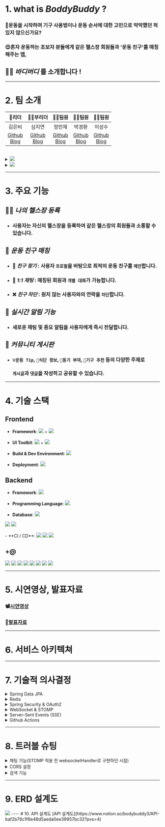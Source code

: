 # 1. what is *BoddyBuddy* ?
### 🥲운동을 시작하며 기구 사용법이나 운동 순서에 대한 고민으로 막막했던 적 있지 않으신가요?
### 😍혼자 운동하는 초보자 분들에게 같은 헬스장 회원들과 '운동 친구'를 매칭해주는 앱,

## 💪🏻 ***바디버디*** 를 소개합니다 !

---
# 2. 팀 소개
|                      👑리더                      |                     🧚‍♀️부리더                      |                          👨‍💻팀원                          |                         👨‍💻팀원                          |                        👨‍💻팀원                        |
|:----------------------------------------------:|:-----------------------------------------------------:|:----------------------------------------------------:|:---------------------------------------------------:|:------------------------------------------------:|
|                      김은비                       |                          심지연                          |                         정민재                          |                         박경환                         |                        이성수                       |
| [Github](https://github.com/eunb1)<br>[Blog]() | [Github](https://github.com/SIMJIYEON93)<br>[Blog]( ) | [Github](https://github.com/hohominjae)<br>[Blog]( ) | [Github](https://github.com/endrmseha)<br>[Blog]( ) | [Github](https://github.com/lss6181)<br>[Blog](https://velog.io/@lss6181) |
<br>
<details>
<summary> <img src="https://img.shields.io/badge/Git Convention-F05032?style=flat&logo=git&logoColor=white"/></summary>

- ### `main` 브랜치에서 직접 `commit` 또는 `push` 하지 않습니다.
- ### `Pull Request`는 2명 이상의 `Approve` 가 있을 때 머지 가능합니다.
- ### ❗️`PR`을 작성하기 전 본인이 작성한 코드가 올바르게 작동하는지 반드시 확인해주세요 ❗️
- ### git `branch` 네이밍 규칙
  - #### `main` 브랜치 
    - 사용자에게 배포 가능한 상태만을 관리합니다.
  - #### `develop` 브랜치 (Default 브랜치) 
    - 기능 개발을 위한 브랜치들을 병합하기 위해 사용합니다. 
    - 모든 기능이 추가되고 버그가 수정되어 배포 가능한 안정적인 상태라면 `develop` 브랜치를 `main` 브랜치에 병합합니다.
  - #### `feature` 브랜치
    - 새로운 기능 개발 및 버그 수정이 필요할 때마다 develop 브랜치로부터 분기합니다. 개발이 완료되면 develop 브랜치에 병합하여 다른 사람들과 공유합니다.
    - `feature/{이슈 번호}-{기능 요약}` 형식으로 브랜치 이름을 작성합니다.
    - 기능요약 부분을 작성할때 띄어쓰기는 `-`를 이용하여 작성합니다. 예시) `feature/3-user-login`
- ### Commit Message 규칙
  - `태그: 제목`의 형태이며, `:`뒤에만 `space`가 있음에 유의합니다.
    ```jsx
    feat: 새로운 기능 추가
    fix: 버그 수정
    docs: 문서 수정
    style: 코드 포맷팅, 세미콜론 누락, 코드 변경이 없는 경우
    refactor: 코드 리팩토링
    test: 테스트 코드, 리팩토링 테스트 코드 추가
    chore: 빌드 업무 수정, 패키지 매니저 수정

    예시) feat: 회원 가입 기능 구현
    ```
</details>

<details>
<summary> <img src="https://img.shields.io/badge/Coding Convention-C71D23?style=flat&logo=&logoColor=white"/></summary>

- ### [네이버 캠퍼스 핵데이 Java 코딩 컨벤션](https://naver.github.io/hackday-conventions-java/)을 준수합니다.
- ### 가독성을 높이기 위해 `코드 포맷팅`은 습관처럼 해주세요!
  - `Intellij` 단축키로 자동 정렬이 가능합니다.
  - 윈도우 `Ctrl+Alt+L` / 맥 `Cmd+Alt+L`
  - `Tab size : 2`, `Indent : 4`로 설정합니다.
</details>

---

# 3. 주요 기능

## 🏋️‍♀ *나의 헬스장 등록*
- ### 사용자는 자신의 헬스장을 등록하여 같은 헬스장의 회원들과 소통할 수 있습니다.

## 👥 *운동 친구 매칭*
- ### 🔎 *친구 찾기* : 사용자 `프로필`을 바탕으로 최적의 운동 친구를 `제안`합니다.
- ### 💬 *1:1 채팅* : 매칭된 회원과 `개별 대화`가 가능합니다.
- ### ❌ *친구 차단* : 원치 않는 사용자와의 연락을 `차단`합니다.

## 📢 *실시간 알림 기능*
- ### 새로운 채팅 및 중요 알림을 사용자에게 즉시 전달합니다.

## 📝 *커뮤니티 게시판*
- ### `💡운동 Tip`, `📰식단 정보`, `💪동기 부여`, `🦾기구 추천` 등의 다양한 주제로 <br><br>`게시글`과 `댓글`을 작성하고 공유할 수 있습니다.
---

# 4. 기술 스택
## Frontend

- **Framework**: <img src="https://img.shields.io/badge/Vue.js-4FC08D?style=flat&logo=vue.js&logoColor=white"> +
  <img src="https://img.shields.io/badge/HTML-E34F26?style=flat&logo=html5&logoColor=white">
  <br><br>
- **UI Toolkit**: <img src="https://img.shields.io/badge/Tailwind CSS-06B6D4?style=flat&logo=tailwindcss&logoColor=white"> +
  <img src="https://img.shields.io/badge/CSS-1572B6?style=flat&logo=css3&logoColor=white">
  <br><br>
- **Build & Dev Environment**: <img src="https://img.shields.io/badge/Vite-646CFF?style=flat&logo=vite&logoColor=white">
  <br><br>
- **Deployment**: <img src="https://img.shields.io/badge/Vercel-000000?style=flat&logo=vercel&logoColor=white">


## Backend

- **Framework**: <img src="https://img.shields.io/badge/Spring_Boot 3.1.2-6DB33F?style=flat&logo=springboot&logoColor=white"/>
  <br><br>
- **Programming Language**: <img src="https://img.shields.io/badge/Java 17-007396?style=flat"/>
  <br><br>
- **Database**: <img src="https://img.shields.io/badge/MySQL-4479A1?style=flat&logo=mysql&logoColor=white"/>
<img src="https://img.shields.io/badge/Redis-DC382D?style=flat&logo=redis&logoColor=white"/>
<img src="https://img.shields.io/badge/AWS RDS-527FFF?style=flat&logo=amazonrds&logoColor=white"/>
  <br><br>
- **CI / CD**: <img src="https://img.shields.io/badge/GitHub Actions-2088FF?style=flat&logo=githubactions&logoColor=white"/>
  <img src="https://img.shields.io/badge/Amazon_EC2-FF9900?style=flat&logo=amazonec2&logoColor=white"/>
  <img src="https://img.shields.io/badge/Amazon_S3-569A31?style=flat&logo=amazons3&logoColor=white"/>

## +@
<img src="https://img.shields.io/badge/Spring_Security-6DB33F?style=flat&logo=springsecurity&logoColor=white"/>
<img src="https://img.shields.io/badge/Spring_Data_JPA-6DB33F?style=flat">
<img src="https://img.shields.io/badge/WebSocket-CD9834?style=flat"/>
<img src="https://img.shields.io/badge/STOMP-E6E6E6?style=flat&logo=&logoColor=white"/>
<img src="https://img.shields.io/badge/JWT-A9225C?style=flat">
<img src="https://img.shields.io/badge/Gradle-02303A?style=flat&logo=gradle&logoColor=white"/>
<img src="https://img.shields.io/badge/Hibernate-59666C?style=flat&logo=Hibernate&logoColor=white"/>
<img src="https://img.shields.io/badge/Postman-FF6C37?style=flat&logo=Postman&logoColor=white"/>


---

# 5. 시연영상, 발표자료
### 📽️[시연영상](https://www.youtube.com/watch?v=4pf3NvqKD1w)
### 📜[발표자료](https://www.notion.so/bodybuddy3/881c232533fb431a839652a9fae5670a?pvs=4)

---

# 6. 서비스 아키텍쳐

---
# 7. 기술적 의사결정

<details>
<summary>Spring Data JPA</summary>

### 💡 데이터 액세스 레이어 구축을 위한 주요 고려 사항은 **코드의 간결성**과 **유지보수성** 이었습니다.
- #### 👍 **코드의 간결성**
  - `Repository interface`를 통해 복잡한 `query`도 직관적으로 표현할 수 있습니다.
- #### 👍 **`Query` 최적화**
  - `JPA`가 쿼리의 성능을 내부적으로 **최적화** 합니다.
- #### 👍 **코드 `중복` 최소화**
  - `기본 CRUD 메소드를 제공`하여 반복되는 코드의 작성을 줄입니다.
- #### 👍 **데이터베이스 `중립성`**
  - 다양한 데이터베이스 전환 시 구현 로직 변경 없이 호환성을 유지합니다.
</details>

<details>
<summary>Redis</summary>

### 💡 **JWT** 를 이용한 인증에서 토큰의 유효성과 관리 문제를 해결하기 위해 `Redis`를 선택했습니다.
- #### 👍 **빠른 응답 시간**
  - `인메모리` 특성으로 **빠른 데이터 액세스**가 가능합니다.
- #### 👍 **`휘발성` 데이터 관리**
  - `TTL` 기능을 이용해 `토큰의 생명 주기`를 효율적으로 관리합니다.
- #### 👍 **분산 환경 지원**
  - `대규모` 사용자 환경에서도 `안정적인` 성능을 보장합니다.
- #### 👍 **`Token Blacklisting`**
  - 필요한 토큰의 `접근을 제한`하는 기능을 구현합니다.
- #### 👍 **확장성**
  - **세션 관리**부터 **실시간 알림**까지 `다양한 활용 가능성`이 있습니다.
</details>

<details>
<summary>Spring Security & OAuth2</summary>

### 💡 사용자의 로그인 경험을 개선하기 위해 소셜 로그인 기능을 도입하고자 하였습니다.
### ➡️Google, Naver, Kakao와의 연동을 위해 Spring Security와 OAuth2를 활용했습니다.
- #### 👍 **인증 서버 연동**
  - Spring Security가 OAuth2 클라이언트 역할을 하여 소셜 플 랫폼의 인증폼서서버 신합니다.
- #### 👍 **사용자 정보 수집**
  - 인증 후 필요한 사용자의 기본 정보를 수집하여 우리 서비스의 DB에 저장하거나 업데이트합니다.
- #### 👍 **보안**
  - 인증 토큰 및 사용자 정보는 안전하게 보호됩니다.
</details>

<details>
<summary>WebSocket & STOMP</summary>

### 💡 WebSocket
- 헬스 친구 매칭 서비스에서 `실시간 채팅`은 중요한 기능 중 하나로, 사용자들에게 빠른 응답 및 `실시간 소통의 필요성`이 있었습니다.<br>
기존의 `HTTP 요청-응답 모델`에서는 이러한 실시간 통신을 구현하기 힘들다는 `문제점`이 있었고,<br>
이를 해결하기 위해 `실시간 양방향 통신`을 지원하는 프로토콜인 `WebSocket`을 도입하였습니다.<br>
`서버와 클라이언트` 간의 `지속적인 연결 상태를 유지`하게 해 주어 실시간 데이터 교환이 가능합니다.

### 💡 STOMP (Simple Text Oriented Messaging Protocol)
- 단순히 웹소켓만으로는 메시지 라우팅이나 메시지 형식 정의 등의 복잡한 기능을 처리하기 어려웠습니다.<br>
  채팅에서는 여러 채팅방이나 다양한 상황에 따른 메시지 전송이 필요하기 때문에
  STOMP를 사용하여 이를 효율적으로 관리하고 구현했습니다.<br>
  STOMP는 간단한 `텍스트 기반 메시징 프로토콜`로, `WebSocket 위에서 동작`하며, `publish/subscribe`, `point-to-point` 등의 메시징 패턴을 지원합니다.
</details>

<details>
<summary>Server-Sent Events (SSE)</summary>

### 💡 채팅 메시지, 새로운 게시글 및 댓글에 대한 실시간 알림을 구현하고자 하였습니다.
### ➡️ 서버에서 클라이언트로의 단방향 정보 전달에 특화된 SSE를 선택하였습니다.
- #### 👍 **단방향 통신**
  - SSE는 서버에서 클라이언트로의 단방향 통신이 가능합니다. 이는 알림 서비스에서 필요한 특징이며, 
  <br>특별한 설정이나 복잡한 핸드쉐이크 없이도 실시간 정보를 전송할 수 있습니다.
- #### 👍 **자동 재연결**
  - 클라이언트와 서버 간의 연결이 끊어진 경우, SSE는 자동으로 재연결을 시도합니다. 
  <br>이로 인해 잠시의 네트워크 문제로 인해 알림이 누락되는 경우를 최소화할 수 있습니다.
- #### 👍 **기본 HTTP 프로토콜 활용**
  - SSE는 표준 HTTP 프로토콜을 사용하기 때문에, 별도의 프로토콜 설정이나 프록시 설정 변경 없이도 기존의 인프라 위에서 운영할 수 있습니다.
- #### 👍 **효율적인 리소스 사용**
  - SSE는 헤더 정보와 함께 간단한 텍스트 형식의 메시지를 전송하기 때문에, 리소스를 효율적으로 사용하면서도 빠른 알림 전달이 가능합니다.
</details>

<details>
<summary>Github Actions</summary>

### 💡 CI/CD 파이프라인을 구축하기 위해 Github Actions를 사용했습니다.
- #### 👍 **통합 환경**
  - 소스 코드 저장소와 CI/CD 환경이 통합되어 있습니다.
- #### 👍 **쉬운 구성**
  - YML 파일 기반으로 파이프라인을 설정하여 복잡한 설정 없이도 CI/CD를 구축할 수 있습니다.
</details>

---

# 8. 트러블 슈팅
<details>
<summary>채팅 기능(STOMP 적용 전 websocketHandler로 구현하던 시점)</summary>

### 소켓 연결을 시도한 클라이언트(사용자)의 session을 HashSet에 담아 관리.
```java
private Set<WebSocketSession> sessions = new HashSet<>();
```
- ### 문제
    해당 필드를 `Dto`쪽에 선언하여 session을 추가해주고 추가된 session들에게 채팅 메세지를 뿌려준다는 의도였지만, `sessions.add`를 했는데 기존에 추가해뒀던 session은 유지되지 않는 문제 발생.
- ### 원인 
    `Dto`는 `WebSocketHandler`에서 로직이 수행되면서 `새로운 객체가 생성`되어 각 클라이언트들의 요청 마다 `다른 Dto`가 생성되어 버리는 셈. 그러므로 그 안에 필드로 있던 `sessions` 또한 유지가 아닌 `요청마다 새로 만들어지는 것`이다.
- ### 해결 
    `Dto`가 아닌 `WebSocketHandler` 클래스에 필드로 선언을 해주어 유지됨을 확인.
- ### 추가 개선 
    필드로 선언 하지않고 `SessionManager`라는 클래스를 따로 만들어 `클래스 주입`을 받음으로서 좀 더 객체화 할 수 있게 되었음.  `Set` 자료구조로 담으니 채팅방 별로 구분하여 메세지를 보내는 처리를 할 수가 없어 `Map`으로 변경.
<br>`(Key : 채팅방Id, Value : 해당채팅방에 들어온 session들 담는 Set자료구조)`
```java
private Map<Long, Set<WebSocketSession>> sessions = new HashMap<>();
```
</details>

<details>
<summary>CORS 설정</summary>

- ### 문제
  CORS 설정을 했음에도 프론트에서 백엔드로 로그인 요청을 보낼 때 에러 발생하는 문제
  <img style="display: block;-webkit-user-select: none;margin: auto;cursor: zoom-in;background-color: hsl(0, 0%, 90%);transition: background-color 300ms;" src="https://ifh.cc/g/f2lBWW.jpg" width="636" height="206">
- ### 원인
  스프링 시큐리티 필터 체인은 웹 MVC 필터 체인보다 먼저 실행되므로 스프링 시큐리티 필터가 요청을 차단하게 되어 웹 MVC의 CORS 설정에 도달하지 못함, 스프링 시큐리티에도 별도의 설정이 필요!
- ### 해결
  `CorsConfigurationSource` 타입 Bean 등록 후 스프링 시큐리티 설정에서 CORS 활성화
```java
@Configuration
@EnableWebSecurity
@RequiredArgsConstructor
public class WebSecurityConfig {

    @Bean
    CorsConfigurationSource corsConfigurationSource() {
        CorsConfiguration configuration = new CorsConfiguration();
        configuration.setAllowedOrigins(Arrays.asList("http://localhost:5173"));
        configuration.setAllowedMethods(Arrays.asList("HEAD", "GET", "POST", "PUT"));
        configuration.setAllowedHeaders(Arrays.asList("Authorization", "Cache-Control", "Content-Type"));
        configuration.setAllowCredentials(true);
        UrlBasedCorsConfigurationSource source = new UrlBasedCorsConfigurationSource();
        source.registerCorsConfiguration("/api/**", configuration);
        return source;
    }

    @Bean
    public SecurityFilterChain securityFilterChain(HttpSecurity http) throws Exception {
        http.cors(cors -> cors.configurationSource(corsConfigurationSource()));

        // 기타 설정 ...
    }
}
```

</details>

<details>
<summary>검색 기능</summary>

- ### 문제
  제목이 일치해야만 검색이 되는 문제 발생
- ### 원인
  제목으로 검색 기능을 레포지토리의 findbyTitle로 구성
```java
List<Post> findByTitle(String postTitle);
```
- ### 해결
    - #### 검색 기능을 개선하면서 제목만 검색이 가능하게 할 것인지 제목, 컨텐츠 검색이 가능하게 할 것이지에 대한 고민이 생겼습니다.<br>제목만 검색이라면 단순 like검색으로 커버할 수 있는 지점이 어느정도 있을 것이고, 그 지점을 넘어 성능상 한계가 왔을 때 어떤 대안으로 발전시킬지 논의하게 되었습니다.
    - #### 대안으로는 `ES(Elastic Search)`가 선택 되었는데 ES는 장단이 확실했습니다.
      - 장점 : Scale out을 통한 지속적인 확장 가능
      - 단점 : 비용의 발생

</details>

---
# 9. ERD 설계도
<img src='https://ifh.cc/g/0X6pfX.jpg' border='0'>
----
# 10. API 설계도
[API 설계도](https://www.notion.so/bodybuddy3/API-baf2b76c1f6e48d5aeda0ee39957bc32?pvs=4)